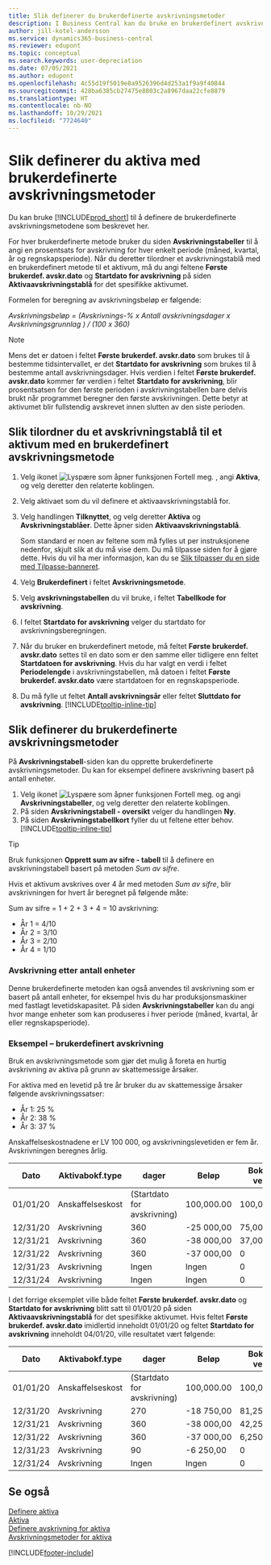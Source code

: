 ```yaml
---
title: Slik definerer du brukerdefinerte avskrivningsmetoder
description: I Business Central kan du bruke en brukerdefinert avskrivningsmetode til å definere avskrivningsmetoden for aktivumet på siden Aktivakort.
author: jill-kotel-andersson
ms.service: dynamics365-business-central
ms.reviewer: edupont
ms.topic: conceptual
ms.search.keywords: user-depreciation
ms.date: 07/05/2021
ms.author: edupont
ms.openlocfilehash: 4c55d19f5019e8a9526396d4d253a1f9a9f40844
ms.sourcegitcommit: 428ba6385cb27475e8803c2a8967daa22cfe8879
ms.translationtype: HT
ms.contentlocale: nb-NO
ms.lasthandoff: 10/29/2021
ms.locfileid: "7724640"
---
```

# <a name="set-up-fixed-assets-with-user-defined-depreciation-methods"></a>Slik definerer du aktiva med brukerdefinerte avskrivningsmetoder

Du kan bruke [!INCLUDE[prod_short](includes/prod_short.md)] til å definere de brukerdefinerte avskrivningsmetodene som beskrevet her.

For hver brukerdefinerte metode bruker du siden **Avskrivningstabeller** til å angi en prosentsats for avskrivning for hver enkelt periode (måned, kvartal, år og regnskapsperiode). Når du deretter tilordner et avskrivningstablå med en brukerdefinert metode til et aktivum, må du angi feltene **Første brukerdef. avskr.dato** og **Startdato for avskrivning** på siden **Aktivaavskrivningstablå** for det spesifikke aktivumet.  

Formelen for beregning av avskrivningsbeløp er følgende:  

*Avskrivningsbeløp = (Avskrivnings-% x Antall avskrivningsdager x Avskrivningsgrunnlag ) / (100 x 360)*


> [!NOTE]  
> Mens det er datoen i feltet **Første brukerdef. avskr.dato** som brukes til å bestemme tidsintervallet, er det **Startdato for avskrivning** som brukes til å bestemme antall avskrivningsdager. Hvis verdien i feltet **Første brukerdef. avskr.dato** kommer før verdien i feltet **Startdato for avskrivning**, blir prosentsatsen for den første perioden i avskrivningstabellen bare delvis brukt når programmet beregner den første avskrivningen. Dette betyr at aktivumet blir fullstendig avskrevet innen slutten av den siste perioden.

## <a name="to-assign-a-depreciation-book-to-a-fixed-asset-with-a-user-defined-depreciation-method"></a>Slik tilordner du et avskrivningstablå til et aktivum med en brukerdefinert avskrivningsmetode

1. Velg ikonet ![Lyspære som åpner funksjonen Fortell meg.](media/ui-search/search_small.png "Fortell hva du vil gjøre") , angi **Aktiva**, og velg deretter den relaterte koblingen.
2. Velg aktivaet som du vil definere et aktivaavskrivningstablå for.
3. Velg handlingen **Tilknyttet**, og velg deretter **Aktiva** og **Avskrivningstablåer**. Dette åpner siden **Aktivaavskrivningstablå**.

   Som standard er noen av feltene som må fylles ut per instruksjonene nedenfor, skjult slik at du må vise dem. Du må tilpasse siden for å gjøre dette. Hvis du vil ha mer informasjon, kan du se [Slik tilpasser du en side med Tilpasse-banneret](ui-personalization-user.md#to-start-personalizing-a-page-through-the-personalizing-banner).
4. Velg **Brukerdefinert** i feltet **Avskrivningsmetode**.
5. Velg **avskrivningstabellen** du vil bruke, i feltet **Tabellkode for avskrivning**.
6. I feltet **Startdato for avskrivning** velger du startdato for avskrivningsberegningen.
7. Når du bruker en brukerdefinert metode, må feltet **Første brukerdef. avskr.dato** settes til en dato som er den samme eller tidligere enn feltet **Startdatoen for avskrivning**. Hvis du har valgt en verdi i feltet **Periodelengde** i avskrivningstabellen, må datoen i feltet **Første brukerdef. avskr.dato** være startdatoen for en regnskapsperiode.
8. Du må fylle ut feltet **Antall avskrivningsår** eller feltet **Sluttdato for avskrivning**. [!INCLUDE[tooltip-inline-tip](includes/tooltip-inline-tip_md.md)] 

## <a name="to-set-up-user-defined-depreciation-methods"></a>Slik definerer du brukerdefinerte avskrivningsmetoder

På **Avskrivningstabell**-siden kan du opprette brukerdefinerte avskrivningsmetoder. Du kan for eksempel definere avskrivning basert på antall enheter.  

1. Velg ikonet ![Lyspære som åpner funksjonen Fortell meg.](media/ui-search/search_small.png "Fortell hva du vil gjøre") og angi **Avskrivningstabeller**, og velg deretter den relaterte koblingen.  
2. På siden **Avskrivningstabell - oversikt** velger du handlingen **Ny**.  
3. På siden **Avskrivningstabellkort** fyller du ut feltene etter behov. [!INCLUDE[tooltip-inline-tip](includes/tooltip-inline-tip_md.md)]  

> [!TIP]
> Bruk funksjonen **Opprett sum av sifre - tabell** til å definere en avskrivningstabell basert på metoden *Sum av sifre*.

Hvis et aktivum avskrives over 4 år med metoden *Sum av sifre*, blir avskrivningen for hvert år beregnet på følgende måte:

Sum av sifre = 1 + 2 + 3 + 4 = 10 avskrivning:

* År 1 = 4/10  
* År 2 = 3/10  
* År 3 = 2/10  
* År 4 = 1/10  

### <a name="depreciation-based-on-number-of-units"></a>Avskrivning etter antall enheter

Denne brukerdefinerte metoden kan også anvendes til avskrivning som er basert på antall enheter, for eksempel hvis du har produksjonsmaskiner med fastlagt levetidskapasitet. På siden **Avskrivningstabeller** kan du angi hvor mange enheter som kan produseres i hver periode (måned, kvartal, år eller regnskapsperiode).  

### <a name="example---user-defined-depreciation"></a>Eksempel – brukerdefinert avskrivning

Bruk en avskrivningsmetode som gjør det mulig å foreta en hurtig avskrivning av aktiva på grunn av skattemessige årsaker.  

For aktiva med en levetid på tre år bruker du av skattemessige årsaker følgende avskrivningssatser:  

* År 1: 25 %  
* År 2: 38 %  
* År 3: 37 %  

Anskaffelseskostnadene er LV 100 000, og avskrivningslevetiden er fem år. Avskrivningen beregnes årlig.  

| Dato | Aktivabokf.type | dager | Beløp | Bokført verdi |
| --- | --- | --- | --- | --- |
| 01/01/20 |Anskaffelseskost |(Startdato for avskrivning) |100,000.00 |100,000.00 |
| 12/31/20 |Avskrivning |360 |-25 000,00 |75,000.00 |
| 12/31/21 |Avskrivning |360 |-38 000,00 |37,000.00 |
| 12/31/22 |Avskrivning |360 |-37 000,00 |0 |
| 12/31/23 |Avskrivning |Ingen |Ingen |0 |
| 12/31/24 |Avskrivning |Ingen |Ingen |0 |

I det forrige eksemplet ville både feltet **Første brukerdef. avskr.dato** og **Startdato for avskrivning** blitt satt til 01/01/20 på siden **Aktivaavskrivningstablå** for det spesifikke aktivumet. Hvis feltet **Første brukerdef. avskr.dato** imidlertid inneholdt 01/01/20 og feltet **Startdato for avskrivning** inneholdt 04/01/20, ville resultatet vært følgende:  

| Dato | Aktivabokf.type | dager | Beløp | Bokført verdi |
| --- | --- | --- | --- | --- |
| 01/01/20 |Anskaffelseskost |(Startdato for avskrivning) |100,000.00 |100,000.00 |
| 12/31/20 |Avskrivning |270 |-18 750,00 |81,250.00 |
| 12/31/21 |Avskrivning |360 |-38 000,00 |42,250.00 |
| 12/31/22 |Avskrivning |360 |-37 000,00 |6,250.00 |
| 12/31/23 |Avskrivning |90 |-6 250,00 |0 |
| 12/31/24 |Avskrivning |Ingen |Ingen |0 |


## <a name="see-also"></a>Se også
[Definere aktiva](fa-setup.md)  
[Aktiva](fa-manage.md)  
[Definere avskrivning for aktiva](fa-how-setup-depreciation.md)  
[Avskrivningsmetoder for aktiva](fa-depreciation-methods.md)

[!INCLUDE[footer-include](includes/footer-banner.md)]
